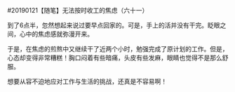 #20190121【随笔】无法按时收工的焦虑（六十一）

到了6点半，忽然想起来说过要早点回家的。可是，手上的活并没有干完。眨眼之间，心中的焦虑感就弥漫开来。

于是，在焦虑的煎熬中又继续干了近两个小时，勉强完成了原计划的工作。但是，心态却变得非常糟糕！胸口闷着有些暗痛，头皮有些发麻，眼睛也觉得不是那么舒服。

想要从容不迫地应对工作与生活的挑战，还真是不容易啊！

